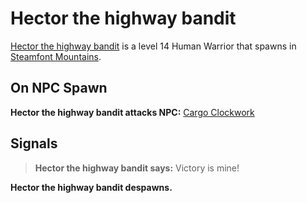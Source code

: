 # Hector the highway bandit



[Hector the highway bandit](/npc/56178) is a level 14 Human Warrior that spawns in [Steamfont Mountains](/zone/56).



## On NPC Spawn

**Hector the highway bandit attacks NPC:**  [Cargo Clockwork](/npc/56105)


## Signals

>**Hector the highway bandit says:** Victory is mine!

**Hector the highway bandit despawns.**




